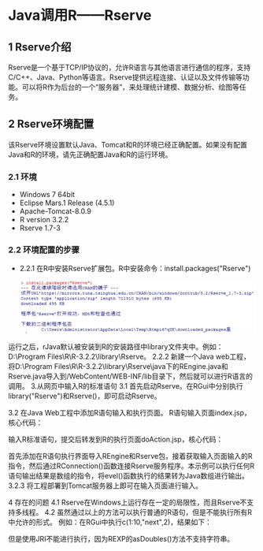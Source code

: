 # Java调用R——Rserve

## 1 Rserve介绍

Rserve是一个基于TCP/IP协议的，允许R语言与其他语言进行通信的程序，支持C/C++、Java、Python等语言。Rserve提供远程连接、认证以及文件传输等功能。可以将R作为后台的一个“服务器”，来处理统计建模、数据分析、绘图等任务。

## 2 Rserve环境配置

该Rserve环境设置默认Java、Tomcat和R的环境已经正确配置。如果没有配置Java和R的环境，请先正确配置Java和R的运行环境。

### 2.1 环境

* Windows 7 64bit
* Eclipse Mars.1 Release (4.5.1)
* Apache-Tomcat-8.0.9
* R version 3.2.2
* Rserve 1.7-3

### 2.2 环境配置的步骤

* 2.2.1 在R中安装Rserve扩展包。R中安装命令：install.packages("Rserve")

  ![在R中安装Rserve扩展包](https://github.com/YaJunCui/notes/blob/master/images/lab_java_R_Rserve_1.jpg)

运行之后，rJava默认被安装到R的安装路径中library文件夹中。例如：D:\Program Files\R\R-3.2.2\library\Rserve。
2.2.2 新建一个Java web工程，将D:\Program Files\R\R-3.2.2\library\Rserve\java下的REngine.java和Rserve.java导入到/WebContent/WEB-INF/lib目录下，然后就可以进行R语言的调用。
3.从网页中输入R的标准语句
3.1 首先启动Rserve。在RGui中分别执行library("Rserve")和Rserve()，即可启动Rserve。
 
3.2 在Java Web工程中添加R语句输入和执行页面。
R语句输入页面index.jsp，核心代码：
 
输入R标准语句，提交后转发到R的执行页面doAction.jsp，核心代码：
 
首先添加在R语句执行界面导入REngine和Rserve包，接着获取输入页面输入的R指令，然后通过RConnection()函数连接Rserve服务程序。本示例可以执行任何R语句输出结果是数组的指令，将evel()函数执行的结果转为Java数组进行输出。
3.2.3 将工程部署到Tomcat服务器上即可在输入页面进行输入。
 
 
4 存在的问题
4.1 Rserve在Windows上运行存在一定的局限性，而且Rserve不支持多线程。
4.2 虽然通过以上的方法可以执行普通的R语句，但是不能执行所有R中允许的形式。
例如：在RGui中执行c(1:10,"next",2)，结果如下：
 
但是使用JRI不能进行执行，因为REXP的asDoubles()方法不支持字符串。
 
 
 
 